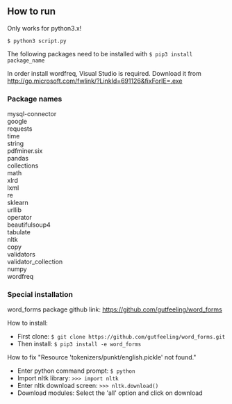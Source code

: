 ## How to run
Only works for python3.x!

`$ python3 script.py`

The following packages need to be installed  with `$ pip3 install package_name`

In order install wordfreq, Visual Studio is required. Download it from http://go.microsoft.com/fwlink/?LinkId=691126&fixForIE=.exe

### Package names
mysql-connector<br/>
google<br/>
requests<br/>
time<br/>
string<br/>
pdfminer.six<br/>
pandas<br/>
collections<br/>
math<br/>
xlrd<br/>
lxml<br/>
re<br/>
sklearn<br/>
urllib<br/>
operator<br/>
beautifulsoup4<br/>
tabulate<br/>
nltk<br/>
copy<br/>
validators<br/>
validator_collection<br/>
numpy<br/>
wordfreq<br/>

### Special installation
word_forms package
github link: https://github.com/gutfeeling/word_forms

How to install:
- First clone:
`$ git clone https://github.com/gutfeeling/word_forms.git`
- Then install:
`$ pip3 install -e word_forms`

 How to fix "Resource 'tokenizers/punkt/english.pickle' not found."
 - Enter python command prompt:
 `$ python`
 - Import nltk library:
 `>>> import nltk`
 - Enter nltk download screen:
 `>>> nltk.download()`
 - Download modules:
 Select the 'all' option and click on download


